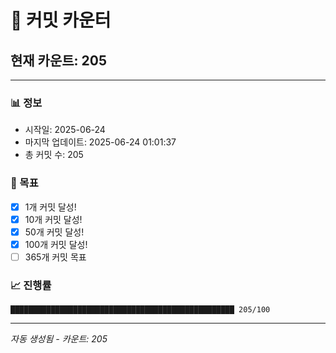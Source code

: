 # 🔢 커밋 카운터

## 현재 카운트: 205

---

### 📊 정보
- 시작일: 2025-06-24
- 마지막 업데이트: 2025-06-24 01:01:37
- 총 커밋 수: 205

### 🎯 목표
- [x] 1개 커밋 달성!
- [x] 10개 커밋 달성!
- [x] 50개 커밋 달성!
- [x] 100개 커밋 달성!
- [ ] 365개 커밋 목표

### 📈 진행률
```
██████████████████████████████████████████████████ 205/100
```

---
*자동 생성됨 - 카운트: 205*
